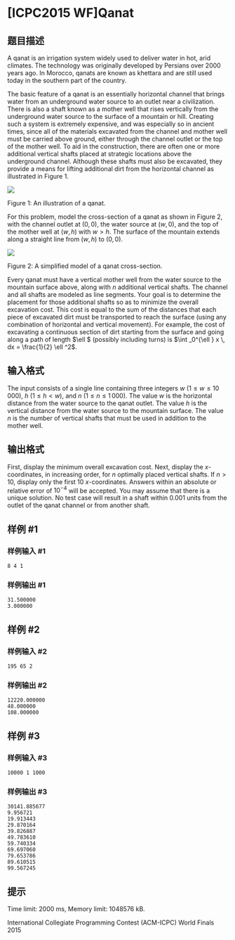 # [ICPC2015 WF]Qanat

## 题目描述

A qanat is an irrigation system widely used to deliver water in hot, arid climates. The technology was originally developed by Persians over 2000 years ago. In Morocco, qanats are known as khettara and are still used today in the southern part of the country.

The basic feature of a qanat is an essentially horizontal channel that brings water from an underground water source to an outlet near a civilization. There is also a shaft known as a mother well that rises vertically from the underground water source to the surface of a mountain or hill. Creating such a system is extremely expensive, and was especially so in ancient times, since all of the materials excavated from the channel and mother well must be carried above ground, either through the channel outlet or the top of the mother well. To aid in the construction, there are often one or more additional vertical shafts placed at strategic locations above the underground channel. Although these shafts must also be excavated, they provide a means for lifting additional dirt from the horizontal channel as illustrated in Figure 1.

  ![](https://vj.z180.cn/4dea3d690f1497e79acad3985c8a9915?v=1603314265) 

   Figure 1: An illustration of a qanat. 

For this problem, model the cross-section of a qanat as shown in Figure 2, with the channel outlet at $(0,0)$, the water source at $(w,0)$, and the top of the mother well at $(w,h)$ with $w > h$. The surface of the mountain extends along a straight line from $(w,h)$ to $(0,0)$.

  ![](https://vj.z180.cn/a58cc42544b91877083973369ca77d3c?v=1603314265) 

   Figure 2: A simplified model of a qanat cross-section. 

Every qanat must have a vertical mother well from the water source to the mountain surface above, along with $n$ additional vertical shafts. The channel and all shafts are modeled as line segments. Your goal is to determine the placement for those additional shafts so as to minimize the overall excavation cost. This cost is equal to the sum of the distances that each piece of excavated dirt must be transported to reach the surface (using any combination of horizontal and vertical movement). For example, the cost of excavating a continuous section of dirt starting from the surface and going along a path of length $\ell $ (possibly including turns) is $\int _0^{\ell } x \, dx = \frac{1}{2} \ell ^2$.

## 输入格式

The input consists of a single line containing three integers $w$ ($1 \le w \le 10\, 000$), $h$ ($1 \le h < w$), and $n$ ($1 \le n \le 1\, 000$). The value $w$ is the horizontal distance from the water source to the qanat outlet. The value $h$ is the vertical distance from the water source to the mountain surface. The value $n$ is the number of vertical shafts that must be used in addition to the mother well.

## 输出格式

First, display the minimum overall excavation cost. Next, display the $x$-coordinates, in increasing order, for $n$ optimally placed vertical shafts. If $n > 10$, display only the first $10$ $x$-coordinates. Answers within an absolute or relative error of $10^{-4}$ will be accepted. You may assume that there is a unique solution. No test case will result in a shaft within $0.001$ units from the outlet of the qanat channel or from another shaft.

## 样例 #1

### 样例输入 #1
```
8 4 1
```

### 样例输出 #1

```
31.500000
3.000000
```

## 样例 #2

### 样例输入 #2
```
195 65 2
```

### 样例输出 #2

```
12220.000000
48.000000
108.000000
```

## 样例 #3

### 样例输入 #3
```
10000 1 1000
```

### 样例输出 #3

```
30141.885677
9.956721
19.913443
29.870164
39.826887
49.783610
59.740334
69.697060
79.653786
89.610515
99.567245
```

## 提示

Time limit: 2000 ms, Memory limit: 1048576 kB. 

 International Collegiate Programming Contest (ACM-ICPC) World Finals 2015
